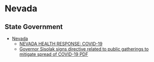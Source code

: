 # Nevada

## State Government

* [Nevada](http://nv.gov/)
  * [NEVADA HEALTH RESPONSE: COVID-19](https://nvhealthresponse.nv.gov/)
  * [Governor Sisolak signs directive related to public gatherings to mitigate spread of COVID-19 PDF](https://nvhealthresponse.nv.gov/wp-content/uploads/2020/03/03.24-PUBLIC-GATHERING-DIRECTIVE_.pdf)
